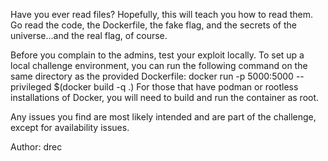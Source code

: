 Have you ever read files? Hopefully, this will teach you how to read them. Go read the code, the Dockerfile, the fake flag, and the secrets of the universe...and the real flag, of course.

Before you complain to the admins, test your exploit locally. To set up a local challenge environment, you can run the following command on the same directory as the provided Dockerfile: docker run -p 5000:5000 --privileged $(docker build -q .) For those that have podman or rootless installations of Docker, you will need to build and run the container as root.

Any issues you find are most likely intended and are part of the challenge, except for availability issues.

Author: drec
